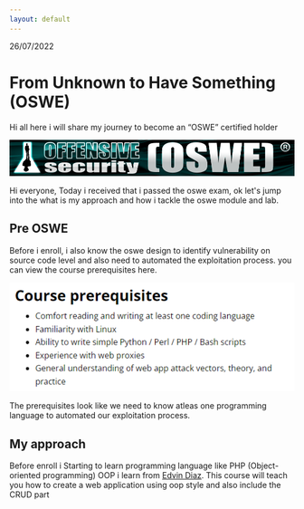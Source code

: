 ```yaml
---
layout: default
---
```

26/07/2022

# From Unknown to Have Something (OSWE)

Hi all here i will share my journey to become an “OSWE” certified holder

![oswe](/images/oswe/offsec-awae.png)

Hi everyone, Today i received that i passed the oswe exam, ok let's jump into the what is my approach and how i tackle the oswe module and lab.


## Pre OSWE

Before i enroll, i also know the oswe design to identify vulnerability on source code level and also need to automated the exploitation process. you can view the course prerequisites here.

![oswe-pre](/images/oswe/oswe-pre.png)

The prerequisites look like we need to know atleas one programming language to automated our exploitation process.

## My approach

Before enroll i Starting to learn programming language like PHP (Object-oriented programming) OOP i learn from [Edvin Diaz](https://www.udemy.com/course/oop-php-object-oriented-programing-with-project-1-course/). This course will teach you how to create a web application using oop style and also include the CRUD part
